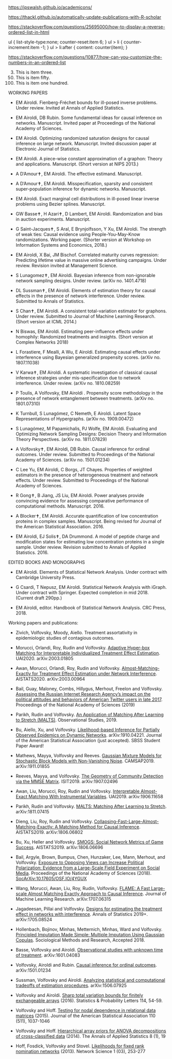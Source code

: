 https://jpswalsh.github.io/academicons/

https://thackl.github.io/automatically-update-publications-with-R-scholar

https://stackoverflow.com/questions/25695000/how-to-display-a-reverse-ordered-list-in-html

ul {
    list-style-type:none;
    counter-reset:item 6;
}
ul > li {
    counter-increment:item -1;
}
ul > li:after {
    content: counter(item);
}




https://stackoverflow.com/questions/10877/how-can-you-customize-the-numbers-in-an-ordered-list

<ol>
  <li value="3">This is item three.</li>
  <li value="50">This is item fifty.</li>
  <li value="100">This is item one hundred.</li>
</ol>



WORKING PAPERS

* EM Airoldi. Fienberg-Fréchet bounds for ill-posed inverse problems. Under review. Invited at Annals of Applied Statistics.

* EM Airoldi, DB Rubin. Some fundamental ideas for causal inference on networks. Manuscript. Invited paper at Proceedings of the National Academy of Sciences.

* EM Airoldi. Optimizing randomized saturation designs for causal inference on large network. Manuscript. Invited discussion paper at Electronic Journal of Statistics.

* EM Airoldi. A piece-wise constant approximation of a graphon: Theory and applications. Manuscript. (Short version at NIPS 2013.)

* A D’Amour✝, EM Airoldi. The effective estimand. Manuscript.

* A D’Amour✝, EM Airoldi. Misspecification, sparsity and consistent super-population inference for dynamic networks. Manuscript.

* EM Airoldi. Exact marginal cell distributions in ill-posed linear inverse problems using Bezier splines. Manuscript.

* GW Basse✝, H Azari✝, D Lambert, EM Airoldi. Randomization and bias in auction experiments. Manuscript.

* G Saint-Jacques✝, S Aral, E Brynjolfsson, Y Xu, EM Airoldi. The strength of weak ties: Causal evidence using People-You-May-Know randomizations. Working paper. (Shorter version at Workshop on Information Systems and Economics, 2018.)

* EM Airoldi, X Bai, JM Bischof. Correlated maturity curves regression: Predicting lifetime value in massive online advertising campaigns. Under review. Revision invited at Management Science.

* S Lunagomez✝, EM Airoldi. Bayesian inference from non-ignorable network sampling designs. Under review. (arXiv no. 1401.4718)

* DL Sussman✝, EM Airoldi. Elements of estimation theory for causal effects in the presence of network interference. Under review. Submitted to Annals of Statistics.

* S Chan✝, EM Airoldi. A consistent total-variation estimator for graphons. Under review. Submitted to Journal of Machine Learning Research. (Short version at ICML 2014.)

* N Biswas, EM Airoldi. Estimating peer-influence effects under homophily: Randomized treatments and insights. (Short version at Complex Networks 2018)

* L Forastiere, F Mealli, A Wu, E Airoldi. Estimating causal effects under interference using Bayesian generalized propensity scores. (arXiv no. 1807.11038)

* V Karwa✝, EM Airoldi. A systematic investigation of classical causal inference strategies under mis-specification due to network interference. Under review. (arXiv no. 1810.08259)

* P Toulis, A Volfovsky, EM Airoldi . Propensity score methodology in the presence of network entanglement between treatments. (arXiv no. 1801.07310)    

* K Turnbull, S Lunagómez, C Nemeth, E Airoldi. Latent Space Representations of Hypergraphs. (arXiv no. 1909.00472)

* S Lunagómez, M Papamichalis, PJ Wolfe, EM Airoldi. Evaluating and Optimizing Network Sampling Designs: Decision Theory and Information Theory Perspectives. (arXiv no. 1811.07829)

* A Volfovsky✝, EM Airoldi, DB Rubin. Causal inference for ordinal outcomes. Under review. Submitted to Proceedings of the National Academy of Sciences. (arXiv no. 1501.01234)

* C Lee Yu, EM Airoldi, C Borgs, JT Chayes. Properties of weighted estimators in the presence of heterogeneous treatment and network effects. Under review. Submitted to Proceedings of the National Academy of Sciences.

* R Gong✝, B Jiang, JS Liu, EM Airoldi. Power analyses provide convincing evidence for assessing comparative performance of computational methods. Manuscript. 2016.

* A Blocker✝, EM Airoldi. Accurate quantification of low concentration proteins in complex samples. Manuscript. Being revised for Journal of the American Statistical Association. 2016.

* EM Airoldi, EJ Solis✝, DA Drummond. A model of peptide charge and modification states for estimating low concentration proteins in a single sample. Under review. Revision submitted to Annals of Applied Statistics. 2016.


EDITED BOOKS AND MONOGRAPHS

* EM Airoldi. Elements of Statistical Network Analysis. Under contract with Cambridge University Press.

* G Csardi, T Nepusz, EM Airoldi. Statistical Network Analysis with iGraph. Under contract with Springer. Expected completion in mid 2018. (Current draft 290pp.)

* EM Airoldi, editor. Handbook of Statistical Network Analysis. CRC Press, 2018. 


Working papers and publications:

* Zivich, Volfovsky, Moody, Aiello. Treatment assortativity in epidemiologic studies of contagious outcomes. 

* Morucci, Orlandi, Roy, Rudin and Volfovsky. [Adaptive Hyper-box Matching for Interpretable Individualized Treatment Effect Estimation]({{site.arxiv_url}}/2003.01805). UAI2020. arXiv:2003.01805

* Awan, Morucci, Orlandi, Roy, Rudin and Volfovsky. [Almost-Matching-Exactly for Treatment Effect Estimation under Network Interference]({{site.arxiv_url}}/2003.00964). AISTATS2020. arXiv:2003.00964

* Bail, Guay, Maloney, Combs, Hillygus, Merhout, Freelon and Volfovsky. [Assessing the Russian Internet Research Agency’s impact on the political attitudes and behaviors of American Twitter users in late 2017](https://www.pnas.org/content/117/1/243). Proceedings of the National Academy of Sciences (2019)

* Parikh, Rudin and Volfovsky. [An Application of Matching After Learning to Stretch (MALTS)](https://obsstudies.org/wp-content/uploads/2019/09/all-papers-compiled.pdf). Observational Studies, 2019.

* Bu, Aiello, Xu, and Volfovsky. [Likelihood-based Inference for Partially Observed Epidemics on Dynamic Networks]({{site.arxiv_url}}/1910.04221). arXiv:1910.04221. Journal of the American Statistical Association (just accepted). SBSS Student Paper Award!

* Mathews, Mayya, Volfovsky and Reeves. [Gaussian Mixture Models for Stochastic Block Models with Non-Vanishing Noise]({{site.arxiv_url}}/1911.01855). CAMSAP2019. arXiv:1911.01855

* Reeves, Mayya, and Volfovsky. [The Geometry of Community Detection via the MMSE Matrix]({{site.arxiv_url}}/1907.02496). ISIT2019. arXiv:1907.02496

* Awan, Liu, Morucci, Roy, Rudin and Volfovsky. [Interpretable Almost-Exact Matching With Instrumental Variables]({{site.arxiv_url}}/1906.11658). UAI2019. arXiv:1906.11658

* Parikh, Rudin and Volfovsky. [MALTS: Matching After Learning to Stretch]({{site.arxiv_url}}/1811.07415). arXiv:1811.07415

* Dieng, Liu, Roy, Rudin and Volfovsky. [Collapsing-Fast-Large-Almost-Matching-Exactly: A Matching Method for Causal Inference]({{site.arxiv_url}}/1806.06802). AISTATS2019. arXiv:1806.06802

* Bu, Xu, Heller and Volfovsky. [SMOGS: Social Network Metrics of Game Success]({{site.arxiv_url}}/1806.06696). AISTATS2019. arXiv:1806.06696

* Bail, Argyle, Brown, Bumpus, Chen, Hunzaker, Lee, Mann, Merhout, and Volfovsky. [Exposure to Opposing Views can Increase Political Polarization: Evidence from a Large-Scale Field Experiment on Social Media](http://www.pnas.org/content/early/2018/08/27/1804840115.short). Proceedings of the National Academy of Sciences (2018). [SocArXiv:10.17605/OSF.IO/4YGUX](https://osf.io/preprints/socarxiv/4ygux)

* Wang, Morucci, Awan, Liu, Roy, Rudin, Volfovsky. [FLAME: A Fast Large-scale Almost Matching Exactly Approach to Causal Inference]({{site.arxiv_url}}/1707.06315). Journal of Machine Learning Research. arXiv:1707.06315

* Jagadeesan, Pillai and Volfovsky. [Designs for estimating the treatment effect in networks with interference]({{site.arxiv_url}}/1705.08524). Annals of Statistics 2019+. arXiv:1705.08524

* Hollenbach, Bojinov, Minhas, Metternich, Minhas, Ward and Volfovsky. [Principled Imputation Made Simple: Multiple Imputation Using Gaussian Copulas]({{site.arxiv_url}}/1411.0647). Sociological Methods and Research, Accepted 2018.

* Basse, Volfovsky and Airoldi. [Observational studies with unknown time of treatment]({{site.arxiv_url}}/1601.04083). arXiv:1601.04083

* Volfovsky, Airoldi and Rubin. [Causal inference for ordinal outcomes]({{site.arxiv_url}}/1501.01234). arXiv:1501.01234

* Sussman, Volfovsky and Airoldi. [Analyzing statistical and computational tradeoffs of estimation procedures]({{site.arxiv_url}}/1506.07925).  arXiv:1506.07925

* Volfovsky and Airoldi. [Sharp total variation bounds for finitely exchangeable arrays]({{site.arxiv_url}}/1407.6092) (2016). Statistics & Probability Letters 114, 54-59. 

* Volfovsky and Hoff. [Testing for nodal dependence in relational data matrices]({{site.arxiv_url}}/1306.5786) (2015). Journal of the American Statistical Association 110 (511), 1037-1046

* Volfovsky and Hoff. [Hierarchical array priors for ANOVA decompositions of cross-classified data]({{site.arxiv_url}}/1208.1726) (2014). The Annals of Applied Statistics 8 (1), 19

* Hoff, Fosdick, Volfovsky and Stovel. [Likelihoods for fixed rank nomination networks]({{site.arxiv_url}}/1212.6234) (2013). Network Science 1 (03), 253-277

